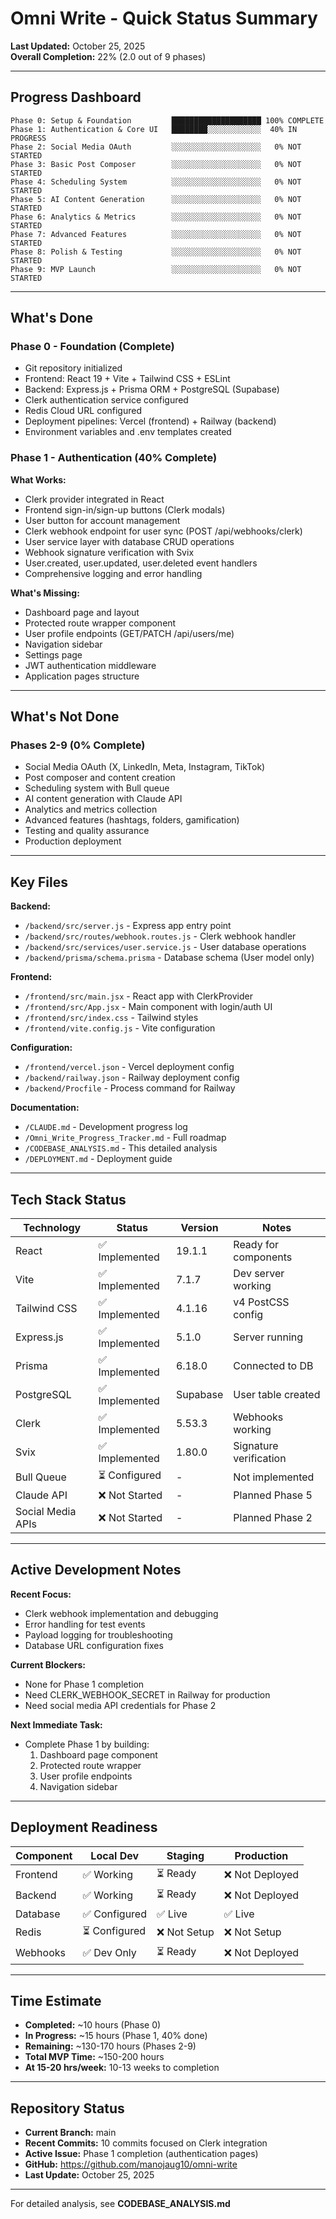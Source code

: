 # Omni Write - Quick Status Summary

**Last Updated:** October 25, 2025  
**Overall Completion:** 22% (2.0 out of 9 phases)

---

## Progress Dashboard

```
Phase 0: Setup & Foundation         ████████████████████ 100% COMPLETE
Phase 1: Authentication & Core UI   ████████░░░░░░░░░░░░  40% IN PROGRESS
Phase 2: Social Media OAuth         ░░░░░░░░░░░░░░░░░░░░   0% NOT STARTED
Phase 3: Basic Post Composer        ░░░░░░░░░░░░░░░░░░░░   0% NOT STARTED
Phase 4: Scheduling System          ░░░░░░░░░░░░░░░░░░░░   0% NOT STARTED
Phase 5: AI Content Generation      ░░░░░░░░░░░░░░░░░░░░   0% NOT STARTED
Phase 6: Analytics & Metrics        ░░░░░░░░░░░░░░░░░░░░   0% NOT STARTED
Phase 7: Advanced Features          ░░░░░░░░░░░░░░░░░░░░   0% NOT STARTED
Phase 8: Polish & Testing           ░░░░░░░░░░░░░░░░░░░░   0% NOT STARTED
Phase 9: MVP Launch                 ░░░░░░░░░░░░░░░░░░░░   0% NOT STARTED
```

---

## What's Done

### Phase 0 - Foundation (Complete)
- Git repository initialized
- Frontend: React 19 + Vite + Tailwind CSS + ESLint
- Backend: Express.js + Prisma ORM + PostgreSQL (Supabase)
- Clerk authentication service configured
- Redis Cloud URL configured
- Deployment pipelines: Vercel (frontend) + Railway (backend)
- Environment variables and .env templates created

### Phase 1 - Authentication (40% Complete)
**What Works:**
- Clerk provider integrated in React
- Frontend sign-in/sign-up buttons (Clerk modals)
- User button for account management
- Clerk webhook endpoint for user sync (POST /api/webhooks/clerk)
- User service layer with database CRUD operations
- Webhook signature verification with Svix
- User.created, user.updated, user.deleted event handlers
- Comprehensive logging and error handling

**What's Missing:**
- Dashboard page and layout
- Protected route wrapper component
- User profile endpoints (GET/PATCH /api/users/me)
- Navigation sidebar
- Settings page
- JWT authentication middleware
- Application pages structure

---

## What's Not Done

### Phases 2-9 (0% Complete)
- Social Media OAuth (X, LinkedIn, Meta, Instagram, TikTok)
- Post composer and content creation
- Scheduling system with Bull queue
- AI content generation with Claude API
- Analytics and metrics collection
- Advanced features (hashtags, folders, gamification)
- Testing and quality assurance
- Production deployment

---

## Key Files

**Backend:**
- `/backend/src/server.js` - Express app entry point
- `/backend/src/routes/webhook.routes.js` - Clerk webhook handler
- `/backend/src/services/user.service.js` - User database operations
- `/backend/prisma/schema.prisma` - Database schema (User model only)

**Frontend:**
- `/frontend/src/main.jsx` - React app with ClerkProvider
- `/frontend/src/App.jsx` - Main component with login/auth UI
- `/frontend/src/index.css` - Tailwind styles
- `/frontend/vite.config.js` - Vite configuration

**Configuration:**
- `/frontend/vercel.json` - Vercel deployment config
- `/backend/railway.json` - Railway deployment config
- `/backend/Procfile` - Process command for Railway

**Documentation:**
- `/CLAUDE.md` - Development progress log
- `/Omni_Write_Progress_Tracker.md` - Full roadmap
- `/CODEBASE_ANALYSIS.md` - This detailed analysis
- `/DEPLOYMENT.md` - Deployment guide

---

## Tech Stack Status

| Technology | Status | Version | Notes |
|-----------|--------|---------|-------|
| React | ✅ Implemented | 19.1.1 | Ready for components |
| Vite | ✅ Implemented | 7.1.7 | Dev server working |
| Tailwind CSS | ✅ Implemented | 4.1.16 | v4 PostCSS config |
| Express.js | ✅ Implemented | 5.1.0 | Server running |
| Prisma | ✅ Implemented | 6.18.0 | Connected to DB |
| PostgreSQL | ✅ Implemented | Supabase | User table created |
| Clerk | ✅ Implemented | 5.53.3 | Webhooks working |
| Svix | ✅ Implemented | 1.80.0 | Signature verification |
| Bull Queue | ⏳ Configured | - | Not implemented |
| Claude API | ❌ Not Started | - | Planned Phase 5 |
| Social Media APIs | ❌ Not Started | - | Planned Phase 2 |

---

## Active Development Notes

**Recent Focus:**
- Clerk webhook implementation and debugging
- Error handling for test events
- Payload logging for troubleshooting
- Database URL configuration fixes

**Current Blockers:**
- None for Phase 1 completion
- Need CLERK_WEBHOOK_SECRET in Railway for production
- Need social media API credentials for Phase 2

**Next Immediate Task:**
- Complete Phase 1 by building:
  1. Dashboard page component
  2. Protected route wrapper
  3. User profile endpoints
  4. Navigation sidebar

---

## Deployment Readiness

| Component | Local Dev | Staging | Production |
|-----------|-----------|---------|------------|
| Frontend | ✅ Working | ⏳ Ready | ❌ Not Deployed |
| Backend | ✅ Working | ⏳ Ready | ❌ Not Deployed |
| Database | ✅ Configured | ✅ Live | ✅ Live |
| Redis | ⏳ Configured | ❌ Not Setup | ❌ Not Setup |
| Webhooks | ✅ Dev Only | ⏳ Ready | ❌ Not Deployed |

---

## Time Estimate

- **Completed:** ~10 hours (Phase 0)
- **In Progress:** ~15 hours (Phase 1, 40% done)
- **Remaining:** ~130-170 hours (Phases 2-9)
- **Total MVP Time:** ~150-200 hours
- **At 15-20 hrs/week:** 10-13 weeks to completion

---

## Repository Status

- **Current Branch:** main
- **Recent Commits:** 10 commits focused on Clerk integration
- **Active Issue:** Phase 1 completion (authentication pages)
- **GitHub:** https://github.com/manojaug10/omni-write
- **Last Update:** October 25, 2025

---

For detailed analysis, see **CODEBASE_ANALYSIS.md**

